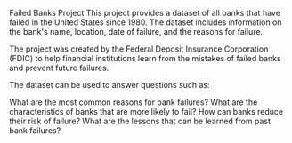 Failed Banks Project
This project provides a dataset of all banks that have failed in the United States since 1980. The dataset includes information on the bank's name, location, date of failure, and the reasons for failure.

The project was created by the Federal Deposit Insurance Corporation (FDIC) to help financial institutions learn from the mistakes of failed banks and prevent future failures.

The dataset can be used to answer questions such as:

What are the most common reasons for bank failures?
What are the characteristics of banks that are more likely to fail?
How can banks reduce their risk of failure?
What are the lessons that can be learned from past bank failures?

